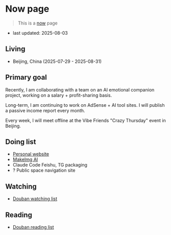 # Now page

> This is a [now](https://nownownow.com/about) page

- last updated: 2025-08-03

## Living

- Beijing, China (2025-07-29 - 2025-08-31)

## Primary goal

Recently, I am collaborating with a team on an AI emotional companion project, working on a salary + profit-sharing basis.

Long-term, I am continuing to work on AdSense + AI tool sites.
I will publish a passive income report every month.

Every week, I will meet offline at the Vibe Friends "Crazy Thursday" event in Beijing.

<!-- I also have [outsourcing development](https://idea2app.cn) business, welcome to contact me. -->

## Doing list

- [Personal website](https://www.alin.run)
- [MakeImg AI](https://makeimg.ai)
- Claude Code Feishu, TG packaging
- ? Public space navigation site
<!-- - [This Moment app](/work/this-moment) -->
<!-- - [Copy Title Extension](/work/copy-title-extension) -->
<!-- - [Android Copy Link](/work/android-copy-link) -->
<!-- - Open Source Mall -->
<!-- - DNGSN -->

## Watching

- [Douban watching list](https://movie.douban.com/people/wangrunlin/)

## Reading

- [Douban reading list](https://book.douban.com/people/wangrunlin/)
